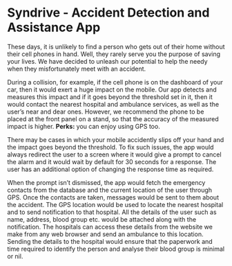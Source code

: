 <!-- # Depracation Warning!
**This project is no longer under development as it has been ported to a new repository.** 
Check out https://github.com/SyndriveInc/Syndrive-User for the latest version of my project. -->

# Syndrive - Accident Detection and Assistance App

These days, it is unlikely to find a person who gets out of their home without their cell phones in hand. Well, they rarely serve you the purpose of saving your lives. We have decided to unleash our potential to help the needy when they misfortunately meet with an accident. 

During a collision, for example, if the cell phone is on the dashboard of your car, then it would exert a huge impact on the mobile. Our app detects and measures this impact and if it goes beyond the threshold set in it, then it would contact the nearest hospital and ambulance services, as well as the user’s near and dear ones. However, we recommend the phone to be placed at the front panel on a stand, so that the accuracy of the measured impact is higher. **Perks:** you can enjoy using GPS too. 

There may be cases in which your mobile accidently slips off your hand and the impact goes beyond the threshold. To fix such issues, the app would always redirect the user to a screen where it would give a prompt to cancel the alarm and it would wait by default for 30 seconds for a response. The user has an additional option of changing the response time as required. 

When the prompt isn’t dismissed, the app would fetch the emergency contacts from the database and the current location of the user through GPS. Once the contacts are taken, messages would be sent to them about the accident. The GPS location would be used to locate the nearest hospital and to send notification to that hospital. All the details of the user such as name, address, blood group etc. would be attached along with the notification. The hospitals can access these details from the website we make from any web browser and send an ambulance to this location. Sending the details to the hospital would ensure that the paperwork and time required to identify the person and analyse their blood group is minimal or nil. 
